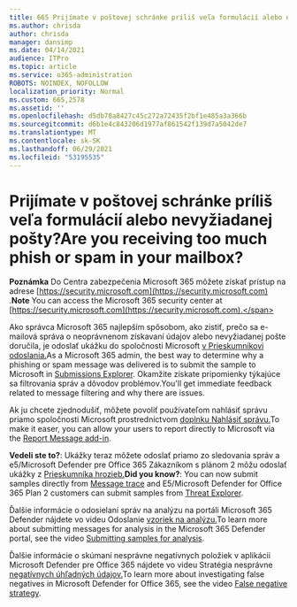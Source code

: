 ```yaml
---
title: 665 Prijímate v poštovej schránke príliš veľa formulácií alebo nevyžiadanej pošty?
ms.author: chrisda
author: chrisda
manager: dansimp
ms.date: 04/14/2021
audience: ITPro
ms.topic: article
ms.service: o365-administration
ROBOTS: NOINDEX, NOFOLLOW
localization_priority: Normal
ms.custom: 665,2578
ms.assetid: ''
ms.openlocfilehash: d5db78a8427c45c272a72435f2bf1e485a3a366b
ms.sourcegitcommit: d6b1e4c843206d1977af861542f139d7a5042de7
ms.translationtype: MT
ms.contentlocale: sk-SK
ms.lasthandoff: 06/29/2021
ms.locfileid: "53195535"
---
```

# <a name="are-you-receiving-too-much-phish-or-spam-in-your-mailbox"></a><span data-ttu-id="f397a-102">Prijímate v poštovej schránke príliš veľa formulácií alebo nevyžiadanej pošty?</span><span class="sxs-lookup"><span data-stu-id="f397a-102">Are you receiving too much phish or spam in your mailbox?</span></span>

<span data-ttu-id="f397a-103">**Poznámka** Do Centra zabezpečenia Microsoft 365 môžete získať prístup na adrese [https://security.microsoft.com](https://security.microsoft.com) .</span><span class="sxs-lookup"><span data-stu-id="f397a-103">**Note** You can access the Microsoft 365 security center at [https://security.microsoft.com](https://security.microsoft.com).</span></span>

<span data-ttu-id="f397a-104">Ako správca Microsoft 365 najlepším spôsobom, ako zistiť, prečo sa e-mailová správa o neoprávnenom získavaní údajov alebo nevyžiadanej pošte doručila, je odoslať ukážku do spoločnosti Microsoft [v Prieskumníkovi odoslania.](https://security.microsoft.com/reportsubmission)</span><span class="sxs-lookup"><span data-stu-id="f397a-104">As a Microsoft 365 admin, the best way to determine why a phishing or spam message was delivered is to submit the sample to Microsoft in [Submissions Explorer](https://security.microsoft.com/reportsubmission).</span></span> <span data-ttu-id="f397a-105">Okamžite získate pripomienky týkajúce sa filtrovania správ a dôvodov problémov.</span><span class="sxs-lookup"><span data-stu-id="f397a-105">You'll get immediate feedback related to message filtering and why there are issues.</span></span>

<span data-ttu-id="f397a-106">Ak ju chcete zjednodušiť, môžete povoliť používateľom nahlásiť správu priamo spoločnosti Microsoft prostredníctvom [doplnku Nahlásiť správu.](https://appsource.microsoft.com/product/office/WA104381180?src=office&tab=Overview)</span><span class="sxs-lookup"><span data-stu-id="f397a-106">To make it easer, you can allow your users to report directly to Microsoft via the [Report Message add-in](https://appsource.microsoft.com/product/office/WA104381180?src=office&tab=Overview).</span></span>

<span data-ttu-id="f397a-107">**Vedeli ste to?**: Ukážky [](https://security.microsoft.com/messagetrace) teraz môžete odoslať priamo zo sledovania správ a e5/Microsoft Defender pre Office 365 Zákazníkom s plánom 2 môžu odoslať ukážky z [Prieskumníka hrozieb.](/microsoft-365/security/office-365-security/threat-explorer)</span><span class="sxs-lookup"><span data-stu-id="f397a-107">**Did you know?**: You can now submit samples directly from [Message trace](https://security.microsoft.com/messagetrace) and E5/Microsoft Defender for Office 365 Plan 2 customers can submit samples from [Threat Explorer](/microsoft-365/security/office-365-security/threat-explorer).</span></span>

<span data-ttu-id="f397a-108">Ďalšie informácie o odosielaní správ na analýzu na portáli Microsoft 365 Defender nájdete vo videu Odoslanie [vzoriek na analýzu.](https://go.microsoft.com/fwlink/?linkid=2166435)</span><span class="sxs-lookup"><span data-stu-id="f397a-108">To learn more about submitting messages for analysis in the Microsoft 365 Defender portal, see the video [Submitting samples for analysis](https://go.microsoft.com/fwlink/?linkid=2166435).</span></span>

<span data-ttu-id="f397a-109">Ďalšie informácie o skúmaní nesprávne negatívnych položiek v aplikácii Microsoft Defender pre Office 365 nájdete vo videu Stratégia nesprávne [negatívnych úhľadných údajov.](https://go.microsoft.com/fwlink/?linkid=2166434)</span><span class="sxs-lookup"><span data-stu-id="f397a-109">To learn more about investigating false negatives in Microsoft Defender for Office 365, see the video [False negative strategy](https://go.microsoft.com/fwlink/?linkid=2166434).</span></span>
